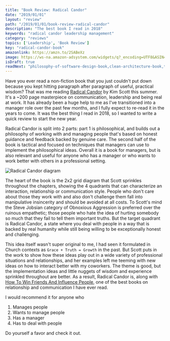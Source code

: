 ```yaml
---
title: "Book Review: Radical Candor"
date: "2019/01/01"
layout: "review"
path: "/2019/01/01/book-review-radical-candor"
description: "The best book I read in 2018"
keywords: "radical candor leadership management"
category: "reviews"
topics: ['Leadership', 'Book Review']
key: "radical-candor-book"
amazonlink: https://amzn.to/2SABeXz
image: https://ws-na.amazon-adsystem.com/widgets/q?_encoding=UTF8&ASIN=1250103509&Format=_SL250_&ID=AsinImage&MarketPlace=US&ServiceVersion=20070822&WS=1&tag=benmccormicko-20&language=en_US
isDraft: true
readNext: "philosophy-of-software-design-book,clean-architecture-book,tech-leads-book"
---
```


Have you ever read a non-fiction book that you just couldn't put down because you kept hitting paragraph after paragraph of useful, practical wisdom?  That was me reading [Radical Candor](https://amzn.to/2SABeXz) by Kim Scott this summer.  It's a ~200 page masterpiece on communication, leadership and being real at work.  It has already been a huge help to me as I've transitioned into a manager role over the past few months, and I fully expect to re-read it in the years to come.  It was the best thing I read in 2018, so I wanted to write a quick review to start the new year.

Radical Candor is split into 2 parts: part 1 is philosophical, and builds out a philosophy of working with and managing people that's based on honest guidance and feedback backed by genuine care.  The second half of the book is tactical and focused on techniques that managers can use to implement the philosophical ideas.  Overall it is a book for managers, but is also relevant and useful for anyone who has a manager or who wants to work better with others in a professional setting.

<div class="inline-img">
    <img alt="Radical Candor diagram" src="candor-diagram.png"/>
</div>

The heart of the book is the 2x2 grid diagram that Scott sprinkles throughout the chapters, showing the 4 quadrants that can characterize an interaction, relationship or communication style.  People who don't care about those they work with and also don't challenge them fall into manipulative insincerity and should be avoided at all costs.  To Scott's mind the Steve Jobsian category of Obnoxious Aggression is preferred over the ruinous empathetic; those people who hate the idea of hurting somebody so much that they fail to tell them important truths.  But the target quadrant is Radical Candor, a state where you deal with people in a way that is backed by real humanity while still being willing to be exceptionally honest and challenging.

This idea itself wasn't super original to me, I had seen it formulated in Church contexts as `Grace + Truth = Growth` in the past.  But Scott puts in the work to show how these ideas play out in a wide variety of professional situations and relationships, and her examples left me teeming with new ideas on how to interact better with my coworkers.  The theme is good, but the implementation ideas and little nuggets of wisdom and experience sprinkled throughout are better.  As a result, Radical Candor is, along with [How To Win Friends And Influence People](https://amzn.to/2LH3wga), one of the best books on relationship and communication I have ever read.

I would recommend it for anyone who

1. Manages people
2. Wants to manage people
3. Has a manager
4. Has to deal with people

Do yourself a favor and check it out.
